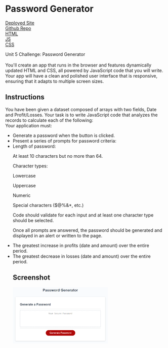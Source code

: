 #
<h1>Password Generator</h1>

[Deployed Site](https://damianfearon.github.io/Easy-Peasy-Password-Generator/)</br>
[Github Repo](https://github.com/damianfearon/Easy-Peasy-Password-Generator)</br>
[HTML](https://github.com/damianfearon/Easy-Peasy-Password-Generator/blob/main/index.html)</br>
[JS](https://github.com/damianfearon/Easy-Peasy-Password-Generator/blob/main/script.js)</br>
[CSS](https://github.com/damianfearon/Easy-Peasy-Password-Generator/blob/main/style.css)</br>


Unit 5 Challenge: Password Generator </br>
<br> You'll create an app that runs in the browser and features dynamically updated HTML and CSS, all powered by JavaScript code that you will write. Your app will have a clean and polished user interface that is responsive, ensuring that it adapts to multiple screen sizes. </br>

<h2>Instructions</h2>
You have been given a dataset composed of arrays with two fields, Date and Profit/Losses.
Your task is to write JavaScript code that analyzes the records to calculate each of the following: </br>
Your application must:

<ul>
 <li>
Generate a password when the button is clicked.</li>
<li>Present a series of prompts for password criteria:</li>
<li>Length of password:

At least 10 characters but no more than 64.

Character types:

Lowercase

Uppercase

Numeric

Special characters ($@%&*, etc.)

Code should validate for each input and at least one character type should be selected.

Once all prompts are answered, the password should be generated and displayed in an alert or written to the page.</li>
<li>The greatest increase in profits (date and amount) over the entire period. </li>
<li>The greatest decrease in losses (date and amount) over the entire period. </li>

<h2>Screenshot</h2>

<img
  src="assets\05-javascript-challenge-demo.png"
  alt="Alt text"
  title="Optional title"
  style="display: inline-block; margin: 0 auto; max-width: 300px">


